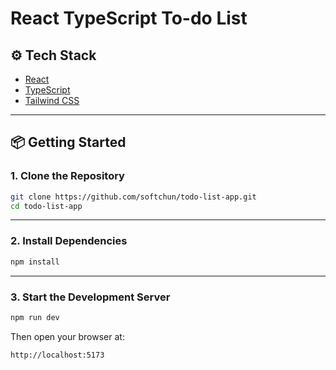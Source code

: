 # React TypeScript To-do List

## ⚙️ Tech Stack

- [React](https://reactjs.org/)
- [TypeScript](https://www.typescriptlang.org/)
- [Tailwind CSS](https://tailwindcss.com/)

---

## 📦 Getting Started

### 1. Clone the Repository

```bash
git clone https://github.com/softchun/todo-list-app.git
cd todo-list-app
```

---

### 2. Install Dependencies

```bash
npm install
```

---

### 3. Start the Development Server

```bash
npm run dev
```

Then open your browser at:

```
http://localhost:5173
```
